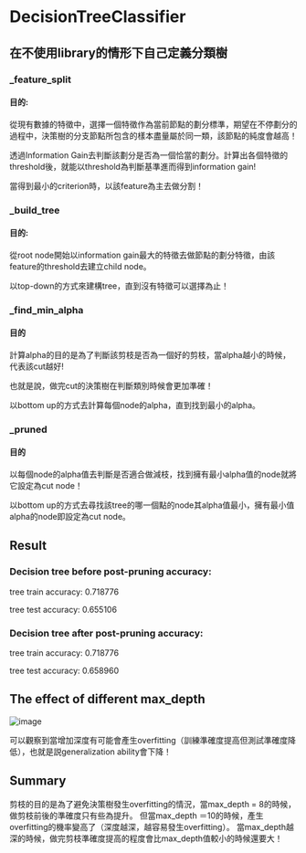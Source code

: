 # DecisionTreeClassifier
## 在不使用library的情形下自己定義分類樹
### _feature_split
#### 目的:
從現有數據的特徵中，選擇一個特徵作為當前節點的劃分標準，期望在不停劃分的過程中，決策樹的分支節點所包含的樣本盡量屬於同一類，該節點的純度會越高！

透過Information Gain去判斷該劃分是否為一個恰當的劃分。計算出各個特徵的threshold後，就能以threshold為判斷基準進而得到information gain!

當得到最小的criterion時，以該feature為主去做分割！

### _build_tree
#### 目的:
從root node開始以information gain最大的特徵去做節點的劃分特徵，由該feature的threshold去建立child node。

以top-down的方式來建構tree，直到沒有特徵可以選擇為止！

### _find_min_alpha
#### 目的
計算alpha的目的是為了判斷該剪枝是否為一個好的剪枝，當alpha越小的時候，代表該cut越好!

也就是說，做完cut的決策樹在判斷類別時候會更加準確！

以bottom up的方式去計算每個node的alpha，直到找到最小的alpha。

### _pruned
#### 目的
以每個node的alpha值去判斷是否適合做減枝，找到擁有最小alpha值的node就將它設定為cut node！

以bottom up的方式去尋找該tree的哪一個點的node其alpha值最小，擁有最小值alpha的node即設定為cut node。

## Result
### Decision tree before post-pruning accuracy:
tree train accuracy: 0.718776

tree test accuracy: 0.655106 

### Decision tree after post-pruning accuracy:
tree train accuracy: 0.718776

tree test accuracy: 0.658960

## The effect of different max_depth
![image](https://user-images.githubusercontent.com/62006029/197932621-549040db-3b53-4d83-8a98-1efcccf4588b.png)

可以觀察到當增加深度有可能會產生overfitting（訓練準確度提高但測試準確度降低），也就是説generalization ability會下降！

## Summary
剪枝的目的是為了避免決策樹發生overfitting的情況，當max_depth = 8的時候，做剪枝前後的準確度只有些為提升。
但當max_depth ＝10的時候，產生overfitting的機率變高了（深度越深，越容易發生overfitting）。
當max_depth越深的時候，做完剪枝準確度提高的程度會比max_depth值較小的時候還要大！




